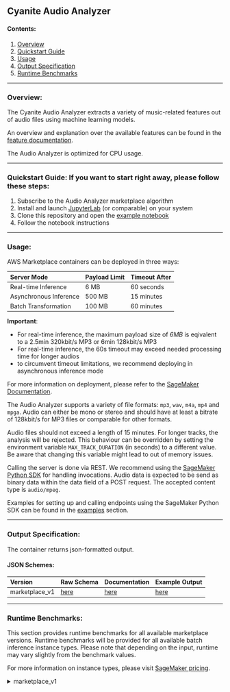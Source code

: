 ## Cyanite Audio Analyzer

#### Contents:
1. [Overview](#overview)
2. [Quickstart Guide](#quickstart)
3. [Usage](#usage)
4. [Output Specification](#outputspec)
5. [Runtime Benchmarks](#runtime)

___
<a name="overview"></a>
### Overview:

The Cyanite Audio Analyzer extracts a variety of music-related features out of audio files using machine learning models.

An overview and explanation over the available features can be found in the [feature documentation](feature-documentation.md).

The Audio Analyzer is optimized for CPU usage.

___
<a name="quickstart"></a>
### Quickstart Guide: If you want to start right away, please follow these steps:

1. Subscribe to the Audio Analyzer marketplace algorithm
2. Install and launch [JupyterLab](https://jupyterlab.readthedocs.io/en/stable/getting_started/installation.html) (or comparable) on your system
3. Clone this repository and open the [example notebook](examples/cyanite-analyzer-marketplace-example.ipynb)
4. Follow the notebook instructions

___
<a name="usage"></a>
### Usage:

AWS Marketplace containers can be deployed in three ways:

| Server Mode | Payload Limit | Timeout After |
| :------------- | :------------- | :------------- |
| Real-time Inference | 6 MB | 60 seconds |
| Asynchronous Inference | 500 MB | 15 minutes |
| Batch Transformation | 100 MB | 60 minutes |

__Important__:
- For real-time inference, the maximum payload size of _6MB_ is eqivalent to a 2.5min 320kbit/s MP3 or 6min 128kbit/s MP3
- For real-time inference, the 60s timeout may exceed needed processing time for longer audios
- to circumvent timeout limitations, we recommend deploying in asynchronous inference mode

For more information on deployment, please refer to the [SageMaker Documentation](https://docs.aws.amazon.com/sagemaker/latest/dg/deploy-model.html).

The Audio Analyzer supports a variety of file formats: `mp3`, `wav`, `m4a`, `mp4` and `mpga`. Audio can either be mono or stereo and should have at least a bitrate of 128kbit/s for MP3 files or comparable for other formats. 

Audio files should not exceed a length of 15 minutes. For longer tracks, the analysis will be rejected. This behaviour can be overridden by setting the environment variable `MAX_TRACK_DURATION` (in seconds) to a different value. Be aware that changing this variable might lead to out of memory issues.

Calling the server is done via REST. We recommend using the [SageMaker Python SDK](https://sagemaker.readthedocs.io) for handling invocations.
Audio data is expected to be send as binary data within the data field of a POST request. The accepted content type is `audio/mpeg`.

Examples for setting up and calling endpoints using the SageMaker Python SDK can be found in the [examples](examples) section.
___
<a name="outputspec"></a>
### Output Specification:

The container returns json-formatted output.

#### JSON Schemes:

<!--- created with https://github.com/adobe/jsonschema2md --->

| Version | Raw Schema | Documentation | Example Output
| :--- | :--- | :--- | :--- |
| marketplace_v1 | [here](schemes/marketplace_v1/schema/TaggingV8.schema.json) | [here](schemes/marketplace_v1/documentation/README.md) | [here](schemes/marketplace_v1/example/marketplace_v1_example_output.json) |

___
<a name="runtime"></a>
### Runtime Benchmarks:

This section provides runtime benchmarks for all available marketplace versions. Runtime benchmarks will be provided for all available batch inference instance types. Please note that depending on the input, runtime may vary slightly from the benchmark values.

For more information on instance types, please visit [SageMaker pricing](https://aws.amazon.com/sagemaker/pricing/). 

<details>
  <summary>marketplace_v1</summary>

Table:
    
- Table colums refer to different lenghts of the input audio file.
    
| Instance Type | 30s | 45s | 60s | 75s | 90s | 105s | 120s | 135s | 150s | 165s | 180s | 210s | 240s | 270s | 300s |
| :--- | :--- | :--- | :--- | :--- | :--- | :--- | :--- | :--- | :--- | :--- | :--- | :--- | :--- | :--- | :--- |
| m5.xlarge (CPU) | 2.6s | 3.6s | 4.6s | 5.5s | 7.5s | 7.7s | 8.5s | 9.3s | 10.3s | 11.5s | 12.4s | 14.4s | 16.4s | 19.0s | 20.7s |
| c5.2xlarge (CPU) | 1.9s | 2.3s | 2.8s | 3.4s | 3.8s | 4.4s | 4.9s | 5.3s | 5.8s | 6.4s | 7.4s | 8.0s | 9.2s | 11.1s | 11.4s |

Plot:    
<img src="images/benchmark/benchmark_marketplace_v1.png" alt="benchmark_marketplace_v1" width="50%"/>
</details>

